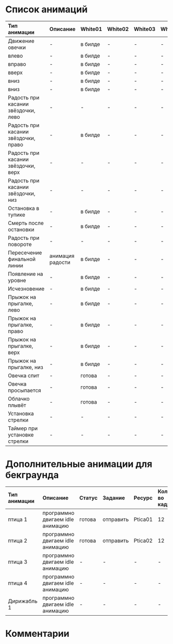 # Список анимаций #

| **Тип анимации** | Описание | **White01** | **White02** | **White03** | **White04** | **Issue** |
|:----------------------------|:-----------------|:------------|:------------|:------------|:------------|:----------|
| Движение овечки | - | в билде | - | - | - |
| влево | - | в билде | - | - | - |
| вправо | - | в билде | - | - | - |
| вверх | - | в билде | - | - | - |
| вниз | - | в билде | - | - | - |
| вниз | - | в билде | - | - | - |
| Радость при касании звёздочки, лево | - | - | - | - | - | [issue 65](https://code.google.com/p/escape-game-project/issues/detail?id=65) |
| Радость при касании звёздочки, право | - | в билде | - | - | - |
| Радость при касании звёздочки, верх | - | - | - | - | - | [issue 65](https://code.google.com/p/escape-game-project/issues/detail?id=65) |
| Радость при касании звёздочки, низ | - | - | - | - | - | [issue 65](https://code.google.com/p/escape-game-project/issues/detail?id=65) |
| Остановка в тупике | - | в билде | - | - | - |
| Cмерть после остановки | - | в билде | - | - | - |
| Радость при повороте | - | - | - | - | - |
| Пересечение финальной линии | анимация радости | в билде | - | - | - |
| Появление на уровне | - | в билде | - | - | - |
| Исчезновение | - | в билде | - | - | - |
| Прыжок на прыгалке, лево | - | в билде | - | - | - |
| Прыжок на прыгалке, право | - | в билде | - | - | - |
| Прыжок на прыгалке, верх | - | в билде | - | - | - |
| Прыжок на прыгалке, низ | - | в билде | - | - | - |
| Овечка спит | - | готова | - | - | - |
| Овечка просыпается | - | готова | - | - | - |
| Облачко плывёт | - | готова | - | - | - |
| Установка стрелки | - | - | - | - | - |
| Таймер при установке стрелки | - | - | - | - | - |

# Дополнительные анимации для бекграунда #

| **Тип анимации** | **Описание** | **Статус** | **Задание** | **Ресурс** | **Кол-во кадров** |
|:----------------------------|:---------------------|:-----------------|:-------------------|:-----------------|:-----------------------------|
| птица 1 | программно двигаем idle анимацию | готова | отправить | Ptica01 | 12 |
| птица 2 | программно двигаем idle анимацию | готова | отправить | Ptica02 | 12 |
| птица 3 | программно двигаем idle анимацию | - |- |- | - |
| птица 4 | программно двигаем idle анимацию | - |- |- | - |
| Дирижабль 1 | программно двигаем idle анимацию| - |- |- | - |


# Комментарии #